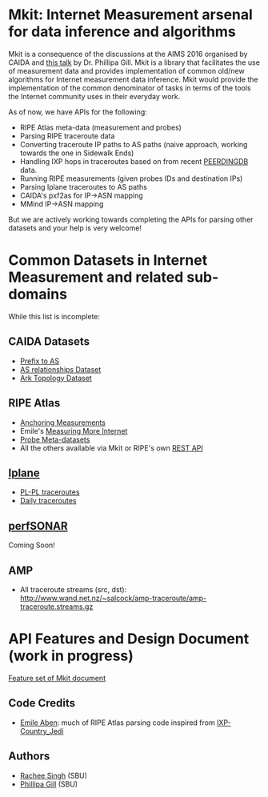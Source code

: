 Mkit: Internet Measurement arsenal for data inference and algorithms
====================================================================
Mkit is a consequence of the discussions at the AIMS 2016 organised by CAIDA and [this talk](http://www.caida.org/workshops/aims/1602/slides/aims1602_pgill.pdf) by Dr. Phillipa Gill.
Mkit is a library that facilitates the use of measurement data and provides implementation of common old/new algorithms for Internet measurement data inference.
Mkit would provide the implementation of the common denominator of tasks in terms of the tools the Internet community uses in their everyday work.

As of now, we have APIs for the following:
* RIPE Atlas meta-data (measurement and probes)
* Parsing RIPE traceroute data
* Converting traceroute IP paths to AS paths (naive approach, working towards the one in Sidewalk Ends)
* Handling IXP hops in traceroutes based on from recent [PEERDINGDB](http://docs.peeringdb.com) data.
* Running RIPE measurements (given probes IDs and destination IPs)
* Parsing Iplane traceroutes to AS paths
* CAIDA's pxf2as for IP->ASN mapping
* MMind IP->ASN mapping

But we are actively working towards completing the APIs for parsing other datasets and your help is very welcome!

Common Datasets in Internet Measurement and related sub-domains
===============================================================
While this list is incomplete:

## CAIDA Datasets
* [Prefix to AS](http://data.caida.org/datasets/routing/routeviews-prefix2as/)
* [AS relationships Dataset](http://data.caida.org/datasets/as-relationships/serial-1/)
* [Ark Topology Dataset](http://www.caida.org/data/active/ipv4_routed_24_topology_dataset.xml)

## RIPE Atlas
* [Anchoring Measurements](https://labs.ripe.net/Members/suzanne_taylor_muzzin/announcing-the-ripe-atlas-anchors-service)
* Emile's [Measuring More Internet](https://labs.ripe.net/Members/emileaben/measuring-more-internet-with-ripe-atlas)
* [Probe Meta-datasets](http://ftp.ripe.net/ripe/atlas/probes/archive/2016/)
* All the others available via Mkit or RIPE's own [REST API](https://labs.ripe.net/ripe-database/database-api/api-documentation)

## [Iplane](http://iplane.cs.washington.edu/)
* [PL-PL traceroutes](http://revtr.cs.washington.edu/pl_pl_traceroutes/)
* [Daily traceroutes](http://iplane.cs.washington.edu/data/today/traces_2016_02_23.tar.gz)

## [perfSONAR](http://www.perfsonar.net/about/)
Coming Soon!

## AMP
* All traceroute streams (src, dst): http://www.wand.net.nz/~salcock/amp-traceroute/amp-traceroute.streams.gz

API Features and Design Document (work in progress)
==================================================
[Feature set of Mkit document](https://docs.google.com/document/d/1f0UHg65gaJ_5GElTd3AZWLSEnFNMuliHsm75EOvsa3g/edit?usp=sharing)

## Code Credits
* [Emile Aben](https://github.com/emileaben): much of RIPE Atlas parsing code inspired from [IXP-Country_Jedi](https://github.com/emileaben/ixp-country-jedi)

## Authors
* [Rachee Singh](www.racheesingh.com/about) (SBU)
* [Phillipa Gill](http://www3.cs.stonybrook.edu/~phillipa/) (SBU)
